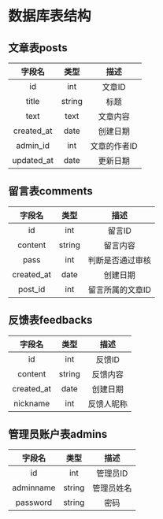 # **数据库表结构**

## **文章表posts**
字段名|类型|描述|
:-------------:|:-------:|:-----------------:
id             |int      |文章ID              
title          |string   |标题
text           |text     |文章内容
created_at     |date     |创建日期
admin_id       |int      |文章的作者ID
updated_at     |date     |更新日期

## **留言表comments**
字段名|类型|描述
:-------------:|:-------:|:-----------------:
id             |int      |留言ID
content        |string   |留言内容
pass           |int      |判断是否通过审核
created_at     |date     |创建日期
post_id        |int      |留言所属的文章ID

## **反馈表feedbacks**
字段名|类型|描述
:-------------:|:-------:|:-----------------:
id             |int      |反馈ID
content        |string   |反馈内容
created_at     |date     |创建日期
nickname       |int      |反馈人昵称

## **管理员账户表admins**
字段名|类型|描述
:-------------:|:-------:|:-----------------:
id             |int      |管理员ID
adminname      |string   |管理员姓名
password       |string   |密码
